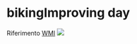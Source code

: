 # bikingImproving day

Riferimento [WMI](https://wiki.wikimedia.it/wiki/Bando_2023_per_progetti_dei_volontari_/BikingImprover)
![](http://bikingimproverday.it/assets/img/bikingimproverday.svg)




